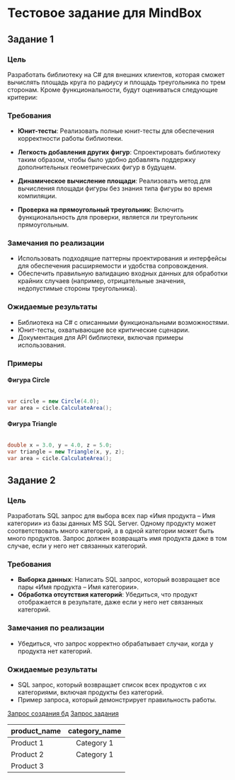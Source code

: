 # Тестовое задание для MindBox

## Задание 1

### Цель
Разработать библиотеку на C# для внешних клиентов, которая сможет вычислять площадь круга по радиусу и площадь треугольника по трем сторонам. Кроме функциональности, будут оцениваться следующие критерии:

### Требования
- **Юнит-тесты**: Реализовать полные юнит-тесты для обеспечения корректности работы библиотеки.

- **Легкость добавления других фигур**: Спроектировать библиотеку таким образом, чтобы было удобно добавлять поддержку дополнительных геометрических фигур в будущем.

- **Динамическое вычисление площади**: Реализовать метод для вычисления площади фигуры без знания типа фигуры во время компиляции.

- **Проверка на прямоугольный треугольник**: Включить функциональность для проверки, является ли треугольник прямоугольным.

### Замечания по реализации
- Использовать подходящие паттерны проектирования и интерфейсы для обеспечения расширяемости и удобства сопровождения.
- Обеспечить правильную валидацию входных данных для обработки крайних случаев (например, отрицательные значения, недопустимые стороны треугольника).

### Ожидаемые результаты
- Библиотека на C# с описанными функциональными возможностями.
- Юнит-тесты, охватывающие все критические сценарии.
- Документация для API библиотеки, включая примеры использования.

### Примеры
#### Фигура Circle
```csharp

var circle = new Circle(4.0);
var area = cicle.CalculateArea();

```
#### Фигура Triangle
```csharp

double x = 3.0, y = 4.0, z = 5.0;
var triangle = new Triangle(x, y, z);
var area = cicle.CalculateArea();

```

## Задание 2

### Цель
Разработать SQL запрос для выбора всех пар «Имя продукта – Имя категории» из базы данных MS SQL Server. Одному продукту может соответствовать много категорий, 
а в одной категории может быть много продуктов. Запрос должен возвращать имя продукта даже в том случае, если у него нет связанных категорий.

### Требования
- **Выборка данных**: Написать SQL запрос, который возвращает все пары «Имя продукта – Имя категории».
- **Обработка отсутствия категорий**: Убедиться, что продукт отображается в результате, даже если у него нет связанных категорий.

### Замечания по реализации
- Убедиться, что запрос корректно обрабатывает случаи, когда у продукта нет категорий.

### Ожидаемые результаты
- SQL запрос, который возвращает список всех продуктов с их категориями, включая продукты без категорий.
- Пример запроса, который демонстрирует правильность работы.

[Запрос создания бд](../SqlTask/createDb.sql)
[Запрос задания](../SqlTask/task.sql)

| product_name | category_name |
|--------------|:-------------:|
| Product 1    |  Category 1   |
| Product 2    |  Category 1   |
| Product 3    |    <null>     |